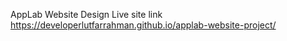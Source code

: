 AppLab Website Design
Live site link
https://developerlutfarrahman.github.io/applab-website-project/
